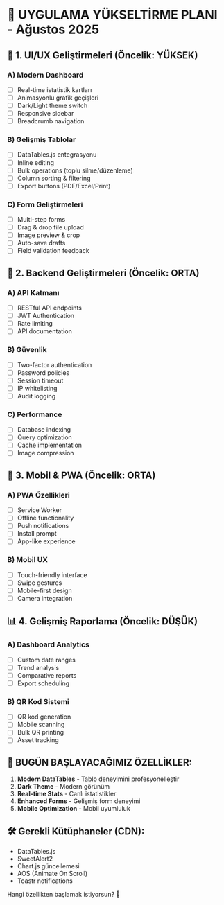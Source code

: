 # 🚀 UYGULAMA YÜKSELTİRME PLANI - Ağustos 2025

## 🎨 1. UI/UX Geliştirmeleri (Öncelik: YÜKSEK)

### A) Modern Dashboard
- [ ] Real-time istatistik kartları
- [ ] Animasyonlu grafik geçişleri
- [ ] Dark/Light theme switch
- [ ] Responsive sidebar
- [ ] Breadcrumb navigation

### B) Gelişmiş Tablolar
- [ ] DataTables.js entegrasyonu
- [ ] Inline editing
- [ ] Bulk operations (toplu silme/düzenleme)
- [ ] Column sorting & filtering
- [ ] Export buttons (PDF/Excel/Print)

### C) Form Geliştirmeleri
- [ ] Multi-step forms
- [ ] Drag & drop file upload
- [ ] Image preview & crop
- [ ] Auto-save drafts
- [ ] Field validation feedback

## 🔧 2. Backend Geliştirmeleri (Öncelik: ORTA)

### A) API Katmanı
- [ ] RESTful API endpoints
- [ ] JWT Authentication
- [ ] Rate limiting
- [ ] API documentation

### B) Güvenlik
- [ ] Two-factor authentication
- [ ] Password policies
- [ ] Session timeout
- [ ] IP whitelisting
- [ ] Audit logging

### C) Performance
- [ ] Database indexing
- [ ] Query optimization
- [ ] Cache implementation
- [ ] Image compression

## 📱 3. Mobil & PWA (Öncelik: ORTA)

### A) PWA Özellikleri
- [ ] Service Worker
- [ ] Offline functionality
- [ ] Push notifications
- [ ] Install prompt
- [ ] App-like experience

### B) Mobil UX
- [ ] Touch-friendly interface
- [ ] Swipe gestures
- [ ] Mobile-first design
- [ ] Camera integration

## 📊 4. Gelişmiş Raporlama (Öncelik: DÜŞÜK)

### A) Dashboard Analytics
- [ ] Custom date ranges
- [ ] Trend analysis
- [ ] Comparative reports
- [ ] Export scheduling

### B) QR Kod Sistemi
- [ ] QR kod generation
- [ ] Mobile scanning
- [ ] Bulk QR printing
- [ ] Asset tracking

## 🎯 BUGÜN BAŞLAYACAĞIMIZ ÖZELLİKLER:

1. **Modern DataTables** - Tablo deneyimini profesyonelleştir
2. **Dark Theme** - Modern görünüm
3. **Real-time Stats** - Canlı istatistikler
4. **Enhanced Forms** - Gelişmiş form deneyimi
5. **Mobile Optimization** - Mobil uyumluluk

## 🛠️ Gerekli Kütüphaneler (CDN):
- DataTables.js
- SweetAlert2
- Chart.js güncellemesi
- AOS (Animate On Scroll)
- Toastr notifications

Hangi özellikten başlamak istiyorsun? 🚀
